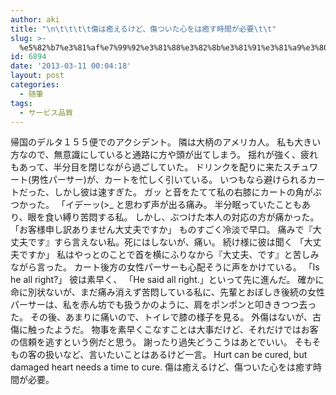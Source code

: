 ```yaml
---
author: aki
title: "\n\t\t\t\t傷は癒えるけど、傷ついた心をは癒す時間が必要\t\t"
slug: >-
  %e5%82%b7%e3%81%af%e7%99%92%e3%81%88%e3%82%8b%e3%81%91%e3%81%a9%e3%80%81%e5%82%b7%e3%81%a4%e3%81%84%e3%81%9f%e5%bf%83%e3%82%92%e3%81%af%e7%99%92%e3%81%99%e6%99%82%e9%96%93%e3%81%8c%e5%bf%85%e8%a6%81
id: 6894
date: '2013-03-11 00:04:18'
layout: post
categories:
  - 随筆
tags:
  - サービス品質
---
```


帰国のデルタ１５５便でのアクシデント。 隣は大柄のアメリカ人。 私も大きい方なので、無意識にしていると通路に方や頭が出てしまう。 揺れが強く、疲れもあって、半分目を閉じながら過ごしていた。 ドリンクを配りに来たスチュワート(男性パーサー)が、カートを忙しく引いている。 いつもなら避けられるカートだった、しかし彼は速すぎた。 ガッ と音をたてて私の右膝にカートの角がぶつかった。 「イデーッ(>_ と思わず声が出る痛み。 半分眠っていたこともあり、眼を食い縛り苦悶する私。 しかし、ぶつけた本人の対応の方が痛かった。 「お客様申し訳ありません大丈夫ですか」 ものすごく冷淡で早口。 痛みで『大丈夫です』すら言えない私。死にはしないが、痛い。 続け様に彼は聞く 「大丈夫ですか」 私はやっとのことで首を横にふりなから『大丈夫、です』と苦しみながら言った。 カート後方の女性パーサーも心配そうに声をかけている。 「Is he all right?」 彼は素早く、 「He said all right.」といって先に進んだ。 確かに命に別状ないが、まだ痛み消えず苦悶している私に、先輩とおぼしき後続の女性パーサーは、私を赤ん坊でも扱うかのように、肩をポンポンと叩ききつつ去った。 その後、あまりに痛いので、トイレで膝の様子を見る。 外傷はないが、古傷に触ったようだ。 物事を素早くこなすことは大事だけど、それだけではお客の信頼を逃すという例だと思う。 謝ったり過失どうこうはあとでいい。 そもそもの客の扱いなど、言いたいことはあるけど一言。 Hurt can be cured, but damaged heart needs a time to cure. 傷は癒えるけど、傷ついた心をは癒す時間が必要。